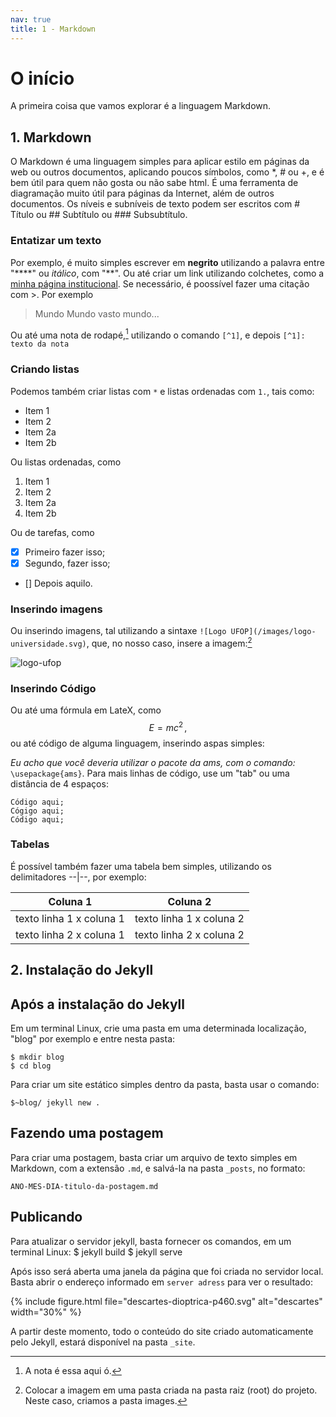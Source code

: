 ```yaml
---
nav: true
title: 1 - Markdown
---
```

# O início
A primeira coisa que vamos explorar é a linguagem Markdown.
## 1. Markdown
O Markdown é uma linguagem simples para aplicar estilo em páginas da web
ou outros documentos, aplicando poucos símbolos, como *, # ou +, e é bem útil
para quem não gosta ou não sabe html. É uma ferramenta de diagramação muito útil
para páginas da Internet, além de outros documentos.
Os níveis e subníveis de texto podem ser escritos com # Título ou ## Subtítulo 
ou ### Subsubtítulo.
### Entatizar um texto
Por exemplo, é muito simples escrever em **negrito** utilizando a palavra 
entre "****" ou *itálico*, com "**". Ou até criar um link utilizando colchetes,
como a [minha página institucional](http://professor.ufop.br/tonidandel). 
Se necessário, é poossível fazer uma citação com >. Por exemplo

>Mundo Mundo vasto mundo...

Ou até uma nota de rodapé,[^1] utilizando o comando `[^1]`,
e depois `[^1]: texto da nota` 

[^1]: A nota é essa aqui ó.
### Criando listas
Podemos também criar listas com `*` e listas ordenadas com `1.`, tais como: 

* Item 1
* Item 2
* Item 2a
* Item 2b

Ou listas ordenadas, como

1. Item 1
1. Item 2
  1. Item 2a 
  1. Item 2b

Ou de tarefas, como

- [x] Primeiro fazer isso;
- [x] Segundo, fazer isso;
- [] Depois aquilo.

### Inserindo imagens
Ou inserindo imagens, tal utilizando a sintaxe `![Logo UFOP](/images/logo-universidade.svg)`, 
que, no nosso caso, insere a imagem:[^2]

[^2]: Colocar a imagem em uma pasta criada na pasta raiz (root) do projeto. Neste caso, criamos a pasta images.

![logo-ufop](/images/logo-universidade.svg)

### Inserindo Código
Ou até uma fórmula em LateX, como $$E=mc^2 \,,$$ ou até código de alguma linguagem,
inserindo aspas simples:

*Eu acho que você deveria utilizar o pacote da ams, com o comando:* `\usepackage{ams}`. 
Para mais linhas de código, use um "tab" ou uma distância de 4 espaços:

	Código aqui;
	Cógigo aqui;
	Código aqui;

### Tabelas
É possível também fazer uma tabela bem simples, utilizando os delimitadores --|--, por exemplo:

Coluna 1 | Coluna 2
----------- | -----------
texto linha 1 x coluna 1 | texto linha 1 x coluna 2
texto linha 2 x coluna 1 | texto linha 2 x coluna 2

## 2. Instalação do Jekyll 

## Após a instalação do Jekyll 
Em um terminal Linux, crie uma pasta em uma determinada localização,
"blog" por exemplo e entre nesta pasta:
 
	$ mkdir blog  
	$ cd blog

Para criar um site estático simples dentro da pasta, basta usar o comando:

	$~blog/ jekyll new .

## Fazendo uma postagem
Para criar uma postagem, basta criar um arquivo de texto simples em Markdown,
com a extensão `.md`, e salvá-la na pasta `_posts`, no formato:

	ANO-MES-DIA-titulo-da-postagem.md

## Publicando
Para atualizar o servidor jekyll, basta fornecer os comandos, em um terminal 
Linux:
	$ jekyll build
	$ jekyll serve

Após isso será aberta uma janela da página que foi criada no servidor local. 
Basta abrir o endereço informado em `server adress` para ver o resultado:

{% include figure.html file="descartes-dioptrica-p460.svg" alt="descartes" width="30%" %}

A partir deste momento, todo o conteúdo do site criado automaticamente
pelo Jekyll, estará disponível na pasta `_site`.
